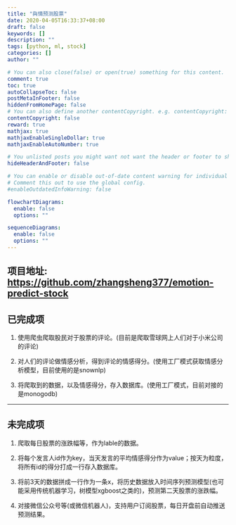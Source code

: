 ```yaml
---
title: "與情预测股票"
date: 2020-04-05T16:33:37+08:00
draft: false
keywords: []
description: ""
tags: [python, ml, stock]
categories: []
author: ""

# You can also close(false) or open(true) something for this content.
comment: true
toc: true
autoCollapseToc: false
postMetaInFooter: false
hiddenFromHomePage: false
# You can also define another contentCopyright. e.g. contentCopyright: "This is another copyright."
contentCopyright: false
reward: true
mathjax: true
mathjaxEnableSingleDollar: true
mathjaxEnableAutoNumber: true

# You unlisted posts you might want not want the header or footer to show
hideHeaderAndFooter: false

# You can enable or disable out-of-date content warning for individual post.
# Comment this out to use the global config.
#enableOutdatedInfoWarning: false

flowchartDiagrams:
  enable: false
  options: ""

sequenceDiagrams: 
  enable: false
  options: ""
---
```

## 项目地址: <https://github.com/zhangsheng377/emotion-predict-stock>

## 已完成项

1. 使用爬虫爬取股民对于股票的评论。(目前是爬取雪球网上人们对于小米公司的评论)

2. 对人们的评论做情感分析，得到评论的情感得分。(使用工厂模式获取情感分析模型，目前使用的是snownlp)

3. 将爬取到的数据，以及情感得分，存入数据库。(使用工厂模式，目前对接的是monogodb)

---------------------------------------------------------

## 未完成项

1. 爬取每日股票的涨跌幅等，作为lable的数据。

2. 将每个发言人id作为key，当天发言的平均情感得分作为value；按天为粒度，将所有id的得分打成一行存入数据库。

3. 将前3天的数据拼成一行作为一条x，将历史数据放入时间序列预测模型(也可能采用传统机器学习，树模型xgboost之类的)，预测第二天股票的涨跌幅。

4. 对接微信公众号等(或微信机器人)，支持用户订阅股票，每日开盘前自动推送预测结果。
